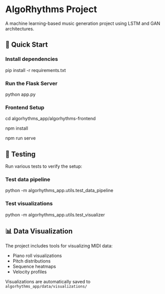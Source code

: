 # AlgoRhythms Project

A machine learning-based music generation project using LSTM and GAN architectures.

## 🚀 Quick Start

### Install dependencies

pip install -r requirements.txt

### Run the Flask Server

python app.py

### Frontend Setup

cd algorhythms_app/algorhythms-frontend

npm install

npm run serve

## 🧪 Testing

Run various tests to verify the setup:

### Test data pipeline 

python -m algorhythms_app.utils.test_data_pipeline

### Test visualizations

python -m algorhythms_app.utils.test_visualizer

## 📊 Data Visualization

The project includes tools for visualizing MIDI data:
- Piano roll visualizations
- Pitch distributions
- Sequence heatmaps
- Velocity profiles

Visualizations are automatically saved to `algorhythms_app/data/visualizations/`
